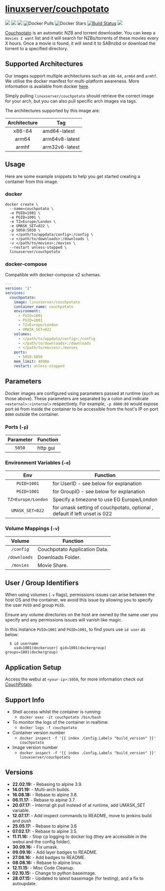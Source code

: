 # [linuxserver/couchpotato](https://github.com/linuxserver/docker-couchpotato)

[![](https://img.shields.io/discord/354974912613449730.svg?logo=discord&label=LSIO%20Discord&style=flat-square)](https://discord.gg/YWrKVTn)
[![](https://images.microbadger.com/badges/version/linuxserver/couchpotato.svg)](https://microbadger.com/images/linuxserver/couchpotato "Get your own version badge on microbadger.com")
[![](https://images.microbadger.com/badges/image/linuxserver/couchpotato.svg)](https://microbadger.com/images/linuxserver/couchpotato "Get your own version badge on microbadger.com")
![Docker Pulls](https://img.shields.io/docker/pulls/linuxserver/couchpotato.svg)
![Docker Stars](https://img.shields.io/docker/stars/linuxserver/couchpotato.svg)
[![Build Status](https://ci.linuxserver.io/buildStatus/icon?job=Docker-Pipeline-Builders/docker-couchpotato/master)](https://ci.linuxserver.io/job/Docker-Pipeline-Builders/job/docker-couchpotato/job/master/)
[![](https://lsio-ci.ams3.digitaloceanspaces.com/linuxserver/couchpotato/latest/badge.svg)](https://lsio-ci.ams3.digitaloceanspaces.com/linuxserver/couchpotato/latest/index.html)

[Couchpotato](https://couchpota.to/) is an automatic NZB and torrent downloader. You can keep a `movies I want` list and it will search for NZBs/torrents of these movies every X hours. Once a movie is found, it will send it to SABnzbd or download the torrent to a specified directory.

## Supported Architectures

Our images support multiple architectures such as `x86-64`, `arm64` and `armhf`. We utilise the docker manifest for multi-platform awareness. More information is available from docker [here](https://github.com/docker/distribution/blob/master/docs/spec/manifest-v2-2.md#manifest-list). 

Simply pulling `linuxserver/couchpotato` should retrieve the correct image for your arch, but you can also pull specific arch images via tags.

The architectures supported by this image are:

| Architecture | Tag |
| :----: | --- |
| x86-64 | amd64-latest |
| arm64 | arm64v8-latest |
| armhf | arm32v6-latest |


## Usage

Here are some example snippets to help you get started creating a container from this image.

### docker

```
docker create \
  --name=couchpotato \
  -e PUID=1001 \
  -e PGID=1001 \
  -e TZ=Europe/London \
  -e UMASK_SET=022 \
  -p 5050:5050 \
  -v </path/to/appdata/config>:/config \
  -v </path/to/downloads>:/downloads \
  -v </path/to/movies>:/movies \
  --restart unless-stopped \
  linuxserver/couchpotato
```


### docker-compose

Compatible with docker-compose v2 schemas.

```yaml
---
version: "2"
services:
  couchpotato:
    image: linuxserver/couchpotato
    container_name: couchpotato
    environment:
      - PUID=1001
      - PGID=1001
      - TZ=Europe/London
      - UMASK_SET=022
    volumes:
      - </path/to/appdata/config>:/config
      - </path/to/downloads>:/downloads
      - </path/to/movies>:/movies
    ports:
      - 5050:5050
    mem_limit: 4096m
    restart: unless-stopped
```

## Parameters

Docker images are configured using parameters passed at runtime (such as those above). These parameters are separated by a colon and indicate `<external>:<internal>` respectively. For example, `-p 8080:80` would expose port `80` from inside the container to be accessible from the host's IP on port `8080` outside the container.

### Ports (`-p`)

| Parameter | Function |
| :----: | --- |
| `5050` | http gui |


### Environment Variables (`-e`)

| Env | Function |
| :----: | --- |
| `PUID=1001` | for UserID - see below for explanation |
| `PGID=1001` | for GroupID - see below for explanation |
| `TZ=Europe/London` | Specify a timezone to use EG Europe/London |
| `UMASK_SET=022` | for umask setting of couchpotato, optional , default if left unset is 022 |

### Volume Mappings (`-v`)

| Volume | Function |
| :----: | --- |
| `/config` | Couchpotato Application Data. |
| `/downloads` | Downloads Folder. |
| `/movies` | Movie Share. |



## User / Group Identifiers

When using volumes (`-v` flags), permissions issues can arise between the host OS and the container, we avoid this issue by allowing you to specify the user `PUID` and group `PGID`.

Ensure any volume directories on the host are owned by the same user you specify and any permissions issues will vanish like magic.

In this instance `PUID=1001` and `PGID=1001`, to find yours use `id user` as below:

```
  $ id username
    uid=1001(dockeruser) gid=1001(dockergroup) groups=1001(dockergroup)
```

## Application Setup

Access the webui at `<your-ip>:5050`, for more information check out [CouchPotato](https://couchpota.to).



## Support Info

* Shell access whilst the container is running: 
  * `docker exec -it couchpotato /bin/bash`
* To monitor the logs of the container in realtime: 
  * `docker logs -f couchpotato`
* Container version number 
  * `docker inspect -f '{{ index .Config.Labels "build_version" }}' couchpotato`
* Image version number
  * `docker inspect -f '{{ index .Config.Labels "build_version" }}' linuxserver/couchpotato`

## Versions

* **22.02.19:** - Rebasing to alpine 3.9.
* **14.01.19:** - Multi-arch builds.
* **16.08.18:** - Rebase to alpine 3.8.
* **06.11.17:** - Rebase to alpine 3.7.
* **20.07.17:** - Internal git pull instead of at runtime, add UMASK_SET variable.
* **12.07.17:** - Add inspect commands to README, move to jenkins build and push
* **25.05.17:** - Rebase to alpine 3.6
* **07.02.17:** - Rebase to alpine 3.5.
* **11.11.16:** - Stop cp logging to docker log (they are accessible in the webui and the config folder).
* **30.09.16:** - Fix umask.
* **09.09.16:** - Add layer badges to README.
* **27.08.16:** - Add badges to README.
* **08.08.16:** - Rebase to alpine linux.
* **12.11.15:** - Misc Code Cleanup.
* **02.10.15:** - Change to python baseimage.
* **28.07.15:** - Updated to latest baseimage (for testing), and a fix to autoupdate.
